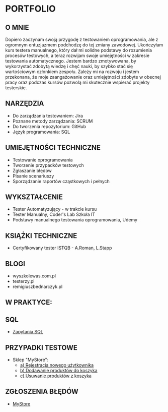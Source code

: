 # PORTFOLIO
## O MNIE
Dopiero zaczynam swoją przygodę z testowaniem oprogramowania, ale z ogromnym entuzjazmem podchodzę do tej zmiany zawodowej. Ukończyłam kurs testera manualnego, który dał mi solidne podstawy do rozumienia procesów testowych, a teraz rozwijam swoje umiejętności w zakresie testowania automatycznego.
Jestem bardzo zmotywowana, by wykorzystać zdobytą wiedzę i chęć nauki, by szybko stać się wartościowym członkiem zespołu. Zależy mi na rozwoju i jestem przekonana, że moje zaangażowanie oraz umiejętności zdobyte w obecnej pracy oraz podczas kursów pozwolą mi skutecznie wspierać projekty testerskie.
## NARZĘDZIA
* Do zarządzania testowaniem: Jira
* Poznane metody zarządzania: SCRUM
* Do tworzenia repozytorium: GitHub
* Język programowania: SQL
## UMIEJĘTNOŚCI TECHNICZNE
* Testowanie oprogramowania
* Tworzenie przypadków testowych
* Zgłaszanie błędów
* Pisanie scenariuszy
* Sporządzanie raportów cząstkowych i pełnych
## WYKSZTAŁCENIE
* Tester Automatyzujący - w trakcie kursu
* Tester Manualny, Coder's Lab Szkoła IT
* Podstawy manualnego testowania oprogramowania, Udemy
## KSIĄŻKI TECHNICZNE
* Certyfikowany tester ISTQB - A.Roman, L.Stapp
## BLOGI
* wyszkolewas.com.pl
* testerzy.pl
* remigiuszbednarczyk.pl
## W PRAKTYCE:
## SQL 
* [Zapytania SQL](https://docs.google.com/document/d/1OwDcvkhdXYEsWW839Aom4vHjr9EtCHl_21ejZs1P5io/edit?usp=sharing)
## PRZYPADKI TESTOWE
* Sklep "MyStore":
  * [a) Rejestracja nowego użytkownika](https://docs.google.com/document/d/19BLM_ORDP080cZRq4dJbBtTGDtQVShYlulMjcShvxMU/edit?usp=sharing)
  * [b) Dodawanie produktów do koszyka](https://docs.google.com/document/d/1ngf4xXL8ukEtuiJtxk1Pzq1xNDuUtyo7g046Ah_L4II/edit?usp=sharing)
  * [c) Usuwanie produktów z koszyka](https://docs.google.com/document/d/1fLKYoAX-MoSnz6QOylpSIO04ZdvW0gwoJ2XF5QL-DEk/edit?usp=sharing)
## ZGŁOSZENIA BŁĘDÓW 
* [MyStore](https://docs.google.com/document/d/1mmlZPI6RZLL6UOjpzRFDjuAYaCxgABXDAUrgz0fxCQU/edit?usp=sharing)
